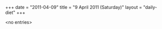 +++
date = "2011-04-09"
title = "9 April 2011 (Saturday)"
layout = "daily-diet"
+++

<p>&lt;no entries&gt;</p>